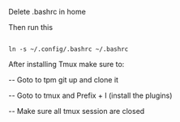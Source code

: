 Delete .bashrc in home

Then run this

```

ln -s ~/.config/.bashrc ~/.bashrc

```

After installing Tmux make sure to:

-- Goto to tpm git up and clone it

-- Goto to tmux and Prefix + I 
(install the plugins)

-- Make sure all tmux session are closed



